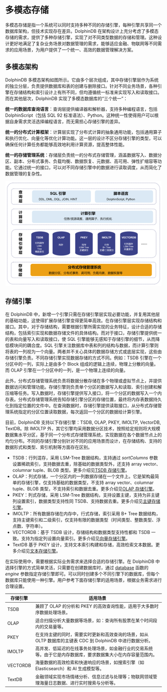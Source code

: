 # 多模态存储

多模态存储是指一个系统可以同时支持多种不同的存储引擎，每种引擎共享同一个数据库架构，但技术实现存在差异。DolphinDB
在架构设计上充分考虑了多模态存储的需求，提供了多种存储引擎，实现了对不同类型数据的存储和管理。这种设计更好地满足了复杂业务场景对数据管理的需求，能够适应金融、物联网等不同需求的应用场景，为用户提供了一个统一、高效的数据管理解决方案。

## 多模态架构

DolphinDB
多模态架构如图所示。它由多个层次组成，其中存储引擎层作为系统的独立分层，负责提供数据库和表的创建与删除接口。针对不同业务场景，各种引擎在存储结构和索引设计上有所不同，但均遵循统一标准来实现写入和读取接口。而在其他层次，DolphinDB
实现了多模态数据库的“三个统一”：

**统一的数据库查询语言**：查询层提供编译器和解析器，支持多种编程语言，包括 DolphinScript（包括 SQL 92
标准语法）、Python。这种统一性使得用户可以根据自身需求灵活选择编程语言，而无需担心存储引擎的差异。

**统一的分布式计算框架**：计算层实现了分布式计算的抽象通用功能，包括通用算子和执行优化、向量化等优化计算功能。这一层的设计不区分存储引擎的类型，可以确保任何计算任务都能够高效地利用计算资源，提高整体性能。

**统一的存储管理系统**：存储层负责统一的分布式存储管理，涵盖数据写入、数据分区、副本、分布式事务、负载均衡、数据恢复、元数据、高可用、弹性扩缩容等功能。它通过统一的接口，可以对不同存储引擎中的数据进行读取调度，从而简化了数据管理的复杂性。

![](images/multimodal_new_1.png)

## 存储引擎

在 DolphinDB
中，新增一个引擎只需在存储引擎层实现必要功能，并复用其他层的基础功能，这使得扩展存储引擎变得更简单高效。在存储引擎层实现存储结构和接口。其中，对于存储结构，需要根据引擎所需实现的业务特征，设计合适的存储结构，包括索引实现和数据存储文件的具体结构。而对于接口，存储引擎提供统一的表和向量写入和读取接口，使
SQL 引擎能够无感知于存储引擎的细节，从而降低模块间的耦合度。SQL
引擎关注数据库中表和列的结构与数据，而计算引擎则将表的一列视为一个向量。两者并不关心具体的数据存储方式或底层实现，这些由存储引擎负责。不同存储引擎实现数据存储的方式不同。例如：TSDB
引擎在一个分区中的一列，实际上是由多个 Block 组成的逻辑上连续，物理上分散的向量。而 OLAP 引擎在一个分区中的一列，是一个物理上连续的向量。

此外，分布式存储管理系统负责将数据分散存储在多个物理或虚拟节点上，并提供数据访问和管理功能。存储引擎则负责单个分区的数据写入和读取、索引创建和解压缩等任务。写入数据时，存储引擎提供写入接口，将一个分区的数据写入一个内存表。分布式存储管理系统告知存储引擎分区的存储位置，最终将内存表数据持久化到指定位置的文件中。在查询数据时，存储引擎提供读取接口，从分布式存储管理系统指定的分区位置读取数据，每次返回一个分区的数据给计算引擎。

目前，DolphinDB 支持以下存储引擎：TSDB, OLAP, PKEY, IMOLTP, VectorDB, TextDB。除 IMOLTP
外，其它引擎均采用数据分区技术，按照给定规则将大规模数据集水平分区，基于同一个分布式存储管理系统，实现数据在各个数据节点上的均匀分布。不同的存储引擎分别针对不同的应用场景而设计，在存储结构、支持的数据形式和类型、索引机制等方面存在区别。

* TSDB：行列混存，采用 LSM-Tree 数据结构，支持通过 *sortColumns*
  参数设置稀疏索引，支持数据去重，除基础的数据类型外，还支持 array vector、columnar tuple、BLOB 类型。更多介绍见[TSDB 存储引擎](tsdb.html)。
* OLAP：列式存储，一个分区内的一列数据存储在一个文件上。它是架构最简单的存储引擎，仅支持基础的数据类型，不支持 array
  vector、columnar tuple、BLOB 类型，不支持索引和数据去重。更多介绍见[OLAP 存储引擎](olap.html)。
* PKEY：列式存储，采用 LSM-Tree 数据结构，支持设置主键，支持为非主键列设置索引，数据类型支持性同
  TSDB、支持数据去重。更多介绍见[主键存储引擎](pkey_engine.html)。
* IMOLTP：所有数据存储在内存中，行式存储，索引采用 B+ Tree
  数据结构，支持主键索引和二级索引，仅支持有限的数据类型（时间类型、整数类型、浮点数、字符串）。
* VECTORDB：基于 TSDB 设计，存储结构和数据类型支持性都和 TSDB
  一致。支持为指定列设置向量索引。更多介绍见[向量存储引擎](vectordb.html)。
* TextDB 基于 PKEY 设计，支持文本索引构建和存储，高效检索文本数据。更多介绍见[文本存储引擎](textdb.html)。

在实际使用中，需要根据实际业务需求来选择合适的存储引擎。在 DolphinDB 中选择引擎的方式简单灵活，只需要在创建数据库时，通过 [database](../../funcs/d/database.html) 函数的 *engine*
参数指定存储引擎即可。可以同时创建多个不同引擎下的数据库，但每个数据库只能使用一种引擎。用户参考下面存储引擎的适用场景，根据业务需求进行合理设置。

| 存储引擎 | 适用场景 |
| --- | --- |
| TSDB | 兼顾了 OLAP 的分析和 PKEY 的高效查询性能，适用于大多数时序数据处理场景。 |
| OLAP | 适合扫描分析大量数据等场景，如：查询所有股票在某个时间段内的交易量等。 |
| PKEY | 在支持主键的同时，需要实时更新和高效查询的场景，如从 OLTP 数据库的主键表 CDC 到 DolphinDB 中进行数据分析。 |
| IMOLTP | 高并发、低延迟的在线事务处理场景，如金融行业的交易系统等。由于它是内存数据库，要求数据集大小在内存容量范围内。 |
| VECTORDB | 海量数据的高效检索和快速响应的场景，如搜索引擎（如 Elasticsearch）和 AI 生成模型等。 |
| TextDB | 金融领域实现市场情绪分析、信息过滤与处理等；物联网领域管理海量日志数据、进行实时搜索与分析等。 |

